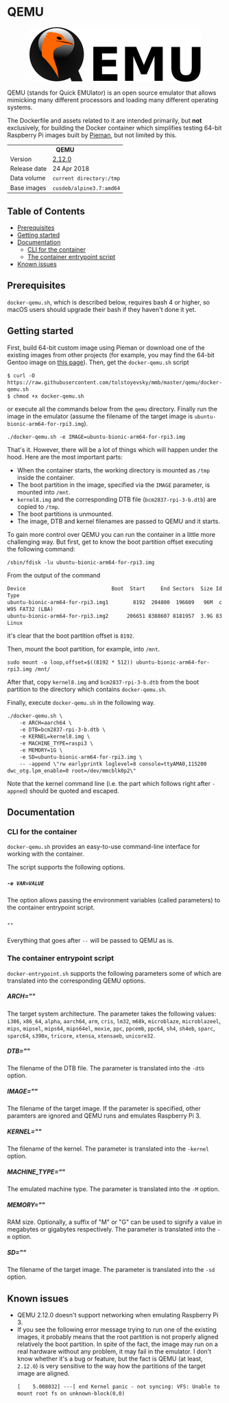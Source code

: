 # QEMU

<p align="center">
    <img src="logo/400x127.png" alt="QEMU">
</p>

QEMU (stands for Quick EMUlator) is an open source emulator that allows mimicking many different processors and loading many different operating systems.

The Dockerfile and assets related to it are intended primarily, but **not** exclusively, for building the Docker container which simplifies testing 64-bit Raspberry Pi images built by [Pieman](https://github.com/tolstoyevsky/pieman), but not limited by this.

<table>
  <tr>
    <td align="center" colspan="2"><b>QEMU</b></td>
  </tr>
  <tr>
    <td>Version</td>
    <td><a href="http://lists.nongnu.org/archive/html/qemu-devel/2018-04/msg04089.html">2.12.0</a></td>
  </tr>
  <tr>
    <td>Release date</td>
    <td>24 Apr 2018</td>
  </tr>
  <tr>
    <td>Data volume</td>
    <td><code>current directory:/tmp</code></td>
  </tr>
  <tr>
    <td valign="top">Base images</td>
    <td><code>cusdeb/alpine3.7:amd64</code></td>
  </tr>
</table>

## Table of Contents

- [Prerequisites](#prerequisites)
- [Getting started](#getting-started)
- [Documentation](#documentation)
  * [CLI for the container](#cli-for-the-container)
  * [The container entrypoint script](#the-container-entrypoint-script)
- [Known issues](#known-issues)

## Prerequisites

`docker-qemu.sh`, which is described below, requires bash 4 or higher, so macOS users should upgrade their bash if they haven't done it yet.

## Getting started

First, build 64-bit custom image using Pieman or download one of the existing images from other projects (for example, you may find the 64-bit Gentoo image on [this page](https://github.com/sakaki-/gentoo-on-rpi3-64bit#gentoo-on-rpi3-64bit)). Then, get the `docker-qemu.sh` script

```
$ curl -O https://raw.githubusercontent.com/tolstoyevsky/mmb/master/qemu/docker-qemu.sh
$ chmod +x docker-qemu.sh
```

or execute all the commands below from the `qemu` directory. Finally run the image in the emulator (assume the filename of the target image is `ubuntu-bionic-arm64-for-rpi3.img`).

```
./docker-qemu.sh -e IMAGE=ubuntu-bionic-arm64-for-rpi3.img
```

That's it. However, there will be a lot of things which will happen under the hood. Here are the most important parts:
* When the container starts, the working directory is mounted as `/tmp` inside the container.
* The boot partition in the image, specified via the `IMAGE` parameter, is mounted into `/mnt`.
* `kernel8.img` and the corresponding DTB file (`bcm2837-rpi-3-b.dtb`) are copied to `/tmp`.
* The boot partitions is unmounted.
* The image, DTB and kernel filenames are passed to QEMU and it starts.

To gain more control over QEMU you can run the container in a little more challenging way. But first, get to know the boot partition offset executing the following command:

```
/sbin/fdisk -lu ubuntu-bionic-arm64-for-rpi3.img
```

From the output of the command

```
Device                            Boot  Start     End Sectors  Size Id Type
ubuntu-bionic-arm64-for-rpi3.img1        8192  204800  196609   96M  c W95 FAT32 (LBA)
ubuntu-bionic-arm64-for-rpi3.img2      206651 8388607 8181957  3.9G 83 Linux
```

it's clear that the boot partition offset is `8192`.

Then, mount the boot partition, for example, into `/mnt`.

```
sudo mount -o loop,offset=$((8192 * 512)) ubuntu-bionic-arm64-for-rpi3.img /mnt/
```

After that, copy `kernel8.img` and `bcm2837-rpi-3-b.dtb` from the boot partition to the directory which contains `docker-qemu.sh`.

Finally, execute `docker-qemu.sh` in the following way.

```
./docker-qemu.sh \
    -e ARCH=aarch64 \
    -e DTB=bcm2837-rpi-3-b.dtb \
    -e KERNEL=kernel8.img \
    -e MACHINE_TYPE=raspi3 \
    -e MEMORY=1G \
    -e SD=ubuntu-bionic-arm64-for-rpi3.img \
    -- -append \"rw earlyprintk loglevel=8 console=ttyAMA0,115200 dwc_otg.lpm_enable=0 root=/dev/mmcblk0p2\"
```

Note that the kernel command line (i.e. the part which follows right after `-appned`) should be quoted and escaped.

## Documentation

### CLI for the container

`docker-qemu.sh` provides an easy-to-use command-line interface for working with the container.

The script supports the following options.

##### `-e VAR=VALUE`

The option allows passing the environment variables (called parameters) to the container entrypoint script.

##### `--`

Everything that goes after `--` will be passed to QEMU as is.

### The container entrypoint script

`docker-entrypoint.sh` supports the following parameters some of which are translated into the corresponding QEMU options.

##### ARCH=""

The target system architecture. The parameter takes the following values: `i386`, `x86_64`, `alpha`, `aarch64`, `arm`, `cris`, `lm32`, `m68k`, `microblaze`, `microblazeel`, `mips`, `mipsel`, `mips64`, `mips64el`, `moxie`, `ppc`, `ppcemb`, `ppc64`, `sh4`, `sh4eb`, `sparc`, `sparc64`, `s390x`, `tricore`, `xtensa`, `xtensaeb`, `unicore32`.

##### DTB=""

The filename of the DTB file. The parameter is translated into the `-dtb` option.

##### IMAGE=""

The filename of the target image. If the parameter is specified, other paramters are ignored and QEMU runs and emulates Raspberry Pi 3.

##### KERNEL=""

The filename of the kernel. The parameter is translated into the `-kernel` option.

##### MACHINE_TYPE=""

The emulated machine type. The parameter is translated into the `-M` option.

##### MEMORY=""

RAM size. Optionally, a suffix of "M" or "G" can be used to signify a value in megabytes or gigabytes respectively. The parameter is translated into the `-m` option.

##### SD=""

The filename of the target image. The parameter is translated into the `-sd` option.

## Known issues

* QEMU 2.12.0 doesn't support networking when emulating Raspberry Pi 3.
* If you see the following error message trying to run one of the existing images, it probably means that the root partition is not properly aligned relatively the boot partition. In spite of the fact, the image may run on a real hardware without any problem, it may fail in the emulator. I don't know whether it's a bug or feature, but the fact is QEMU (at least, `2.12.0`) is very sensitive to the way how the partitions of the target image are aligned.
  ```
  [    5.008032] ---[ end Kernel panic - not syncing: VFS: Unable to mount root fs on unknown-block(0,0)
  ```
